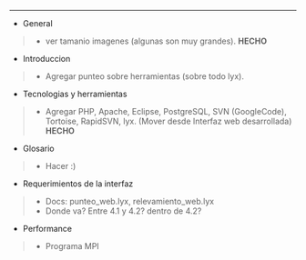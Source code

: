 
---


  * General
> - ver tamanio imagenes (algunas son muy grandes). **HECHO**

  * Introduccion
> - Agregar punteo sobre herramientas (sobre todo lyx).

  * Tecnologias y herramientas
> - Agregar PHP, Apache, Eclipse, PostgreSQL, SVN (GoogleCode), Tortoise, RapidSVN, lyx. (Mover desde Interfaz web desarrollada) **HECHO**

  * Glosario
> - Hacer :)

  * Requerimientos de la interfaz
> - Docs: punteo\_web.lyx, relevamiento\_web.lyx
> - Donde va? Entre 4.1 y 4.2? dentro de 4.2?

  * Performance
> - Programa MPI
